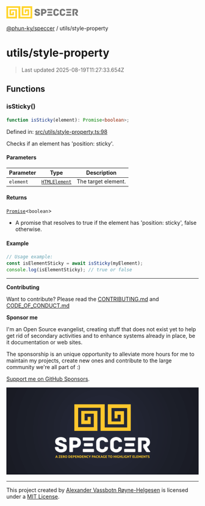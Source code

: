 <div><img alt="SPECCER logo" src="https://raw.githubusercontent.com/phun-ky/speccer/main/public/logo-speccer-horizontal-colored-package.svg?raw=true" style="max-height:32px;"/></div>

[@phun-ky/speccer](../README.md) / utils/style-property

# utils/style-property

> Last updated 2025-08-19T11:27:33.654Z

## Functions

### isSticky()

```ts
function isSticky(element): Promise<boolean>;
```

Defined in:
[src/utils/style-property.ts:98](https://github.com/phun-ky/speccer/blob/main/src/utils/style-property.ts#L98)

Checks if an element has 'position: sticky'.

#### Parameters

| Parameter | Type                                                                    | Description         |
| --------- | ----------------------------------------------------------------------- | ------------------- |
| `element` | [`HTMLElement`](https://developer.mozilla.org/docs/Web/API/HTMLElement) | The target element. |

#### Returns

[`Promise`](https://developer.mozilla.org/docs/Web/JavaScript/Reference/Global_Objects/Promise)<`boolean`>

- A promise that resolves to true if the element has 'position: sticky', false
  otherwise.

#### Example

```ts
// Usage example:
const isElementSticky = await isSticky(myElement);
console.log(isElementSticky); // true or false
```

---

**Contributing**

Want to contribute? Please read the
[CONTRIBUTING.md](https://github.com/phun-ky/speccer/blob/main/CONTRIBUTING.md)
and
[CODE_OF_CONDUCT.md](https://github.com/phun-ky/speccer/blob/main/CODE_OF_CONDUCT.md)

**Sponsor me**

I'm an Open Source evangelist, creating stuff that does not exist yet to help
get rid of secondary activities and to enhance systems already in place, be it
documentation or web sites.

The sponsorship is an unique opportunity to alleviate more hours for me to
maintain my projects, create new ones and contribute to the large community
we're all part of :)

[Support me on GitHub Sponsors](https://github.com/sponsors/phun-ky).

![Speccer banner, with logo and slogan: A zero dependency package to annotate or highlight elements](https://github.com/phun-ky/speccer/blob/main/public/speccer-banner.png?raw=true)

---

This project created by [Alexander Vassbotn Røyne-Helgesen](http://phun-ky.net)
is licensed under a [MIT License](https://choosealicense.com/licenses/mit/).
